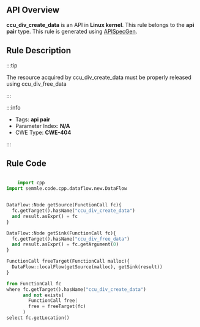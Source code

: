 ---
---


## API Overview
**ccu_div_create_data** is an API in **Linux kernel**. This rule belongs to the **api pair** type. This rule is generated using [APISpecGen](../../tools/APISpecGen).
## Rule Description

:::tip

The resource acquired by ccu_div_create_data must be properly released using ccu_div_free_data

:::

:::info

- Tags: **api pair**
- Parameter Index: **N/A**
- CWE Type: **CWE-404**

:::

## Rule Code
```python

    import cpp
import semmle.code.cpp.dataflow.new.DataFlow


DataFlow::Node getSource(FunctionCall fc){
  fc.getTarget().hasName("ccu_div_create_data")
  and result.asExpr() = fc
}

DataFlow::Node getSink(FunctionCall fc){
  fc.getTarget().hasName("ccu_div_free_data")
  and result.asExpr() = fc.getArgument(0)
}

FunctionCall freeTarget(FunctionCall malloc){
  DataFlow::localFlow(getSource(malloc), getSink(result))
}

from FunctionCall fc
where fc.getTarget().hasName("ccu_div_create_data")
      and not exists(
        FunctionCall free| 
        free = freeTarget(fc)
      )
select fc.getLocation()

    
```